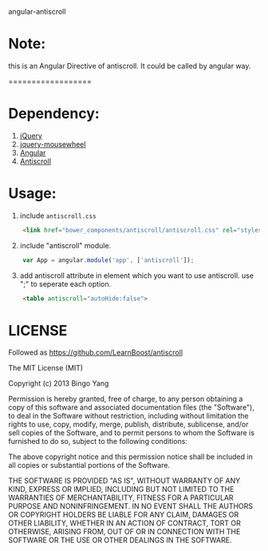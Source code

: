 angular-antiscroll

# Note:

this is an Angular Directive of antiscroll. It could be called by angular way.

==================
# Dependency:
1. [jQuery](http://github.com/jquery/query)
2. [jquery-mousewheel](https://github.com/brandonaaron/jquery-mousewheel)
3. [Angular](http://angularjs.org/)
4. [Antiscroll](https://github.com/LearnBoost/antiscroll)

# Usage:
1. include ```antiscroll.css```

```html
    <link href="bower_components/antiscroll/antiscroll.css" rel="stylesheet" />
```

2. include "antiscroll" module.

```javascript
    var App = angular.module('app', ['antiscroll']);
```

3. add antiscroll attribute in element which you want to use antiscroll. use ";" to seperate each option.

```html
    <table antiscroll="autoHide:false">
```

# LICENSE

Followed as <https://github.com/LearnBoost/antiscroll>

The MIT License (MIT)

Copyright (c) 2013 Bingo Yang

Permission is hereby granted, free of charge, to any person obtaining a copy of
this software and associated documentation files (the "Software"), to deal in
the Software without restriction, including without limitation the rights to
use, copy, modify, merge, publish, distribute, sublicense, and/or sell copies of
the Software, and to permit persons to whom the Software is furnished to do so,
subject to the following conditions:

The above copyright notice and this permission notice shall be included in all
copies or substantial portions of the Software.

THE SOFTWARE IS PROVIDED "AS IS", WITHOUT WARRANTY OF ANY KIND, EXPRESS OR
IMPLIED, INCLUDING BUT NOT LIMITED TO THE WARRANTIES OF MERCHANTABILITY, FITNESS
FOR A PARTICULAR PURPOSE AND NONINFRINGEMENT. IN NO EVENT SHALL THE AUTHORS OR
COPYRIGHT HOLDERS BE LIABLE FOR ANY CLAIM, DAMAGES OR OTHER LIABILITY, WHETHER
IN AN ACTION OF CONTRACT, TORT OR OTHERWISE, ARISING FROM, OUT OF OR IN
CONNECTION WITH THE SOFTWARE OR THE USE OR OTHER DEALINGS IN THE SOFTWARE.
